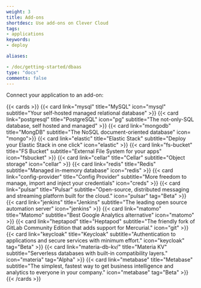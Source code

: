```yaml
---
weight: 3
title: Add-ons
shortdesc: Use add-ons on Clever Cloud
tags:
- applications
keywords:
- deploy

aliases:

- /doc/getting-started/dbaas
type: "docs"
comments: false
---
```


Connect your application to an add-on:

{{< cards >}}
  {{< card link="mysql" title="MySQL" icon="mysql" subtitle="Your self-hosted managed relational database" >}}
  {{< card link="postgresql" title="PostgreSQL" icon="pg" subtitle="The not-only-SQL database, self hosted and managed" >}}
  {{< card link="mongodb" title="MongDB" subtitle="The NoSQL document-oriented database" icon= "mongo">}}
  {{< card link="elastic" title="Elastic Stack" subtitle="Deploy your Elastic Stack in one click" icon="elastic" >}}
  {{< card link="fs-bucket" title="FS Bucket" subtitle="External File System for your apps" icon="fsbucket" >}}
  {{< card link="cellar" title="Cellar" subtitle="Object storage" icon="cellar" >}}
  {{< card link="redis" title="Redis" subtitle="Managed in-memory database" icon="redis" >}}
  {{< card link="config-provider" title="Config Provider" subtitle="More freedom to manage, import and inject your credentials" icon="creds" >}}
  {{< card link="pulsar" title="Pulsar" subtitle="Open-source, distributed messaging and streaming platform built for the cloud." icon="pulsar" tag="Beta" >}}
  {{< card link="jenkins" title="Jenkins" subtitle="The leading open source automation server" icon="jenkins" >}}
  {{< card link="matomo" title="Matomo" subtitle="Best Google Analytics alternative" icon="matomo" >}}
  {{< card link="heptapod" title="Heptapod" subtitle="The friendly fork of GitLab Community Edition that adds support for Mercurial." icon="git" >}}
  {{< card link="keycloak" title="Keycloak" subtitle="Authentication to applications and secure services with minimum effort." icon="keycloak" tag="Beta" >}}
  {{< card link="materia-db-kv/" title="Materia KV" subtitle="Serverless databases with built-in compatibility layers." icon="materia" tag="Alpha" >}}
  {{< card link="metabase" title="Metabase" subtitle="The simplest, fastest way to get business intelligence and analytics to everyone in your company." icon="metabase" tag="Beta" >}}
{{< /cards >}}
